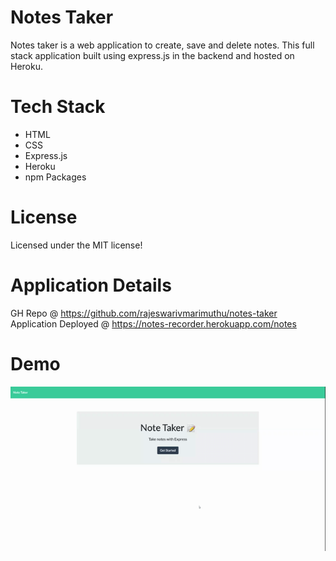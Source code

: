 # Notes Taker
Notes taker is a web application to create, save and delete notes. This full stack application built using express.js in the backend and hosted on Heroku. 

# Tech Stack
- HTML
- CSS 
- Express.js
- Heroku 
- npm Packages

# License 
Licensed under the MIT license!

# Application Details 
GH Repo @ https://github.com/rajeswarivmarimuthu/notes-taker <br>
Application Deployed @ https://notes-recorder.herokuapp.com/notes 


# Demo
![gif](./public/assets/images/note-taker.gif)